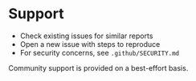 # Support

- Check existing issues for similar reports
- Open a new issue with steps to reproduce
- For security concerns, see `.github/SECURITY.md`

Community support is provided on a best-effort basis.
